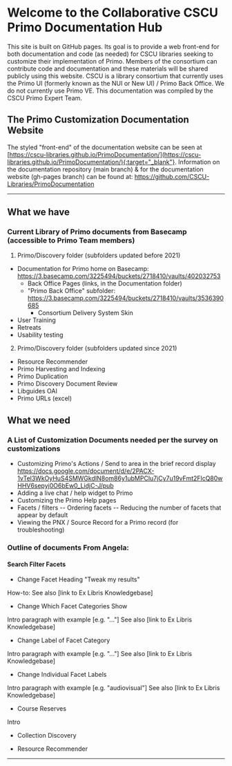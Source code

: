 # Welcome to the Collaborative CSCU Primo Documentation Hub

This site is built on GitHub pages. Its goal is to provide a web front-end for both documentation and code (as needed) for CSCU libraries seeking to customize their implementation of Primo. Members of the consortium can contribute code and documentation and these materials will be shared publicly using this website. CSCU is a library consortium that currently uses the Primo UI (formerly known as the NUI or New UI) / Primo Back Office. We do not currently use Primo VE. This documentation was compiled by the CSCU Primo Expert Team.

## The Primo Customization Documentation Website

The styled "front-end" of the documentation website can be seen at [https://cscu-libraries.github.io/PrimoDocumentation/](https://cscu-libraries.github.io/PrimoDocumentation/){:target="_blank"}.
Information on the documentation repository (main branch) & for the documentation website (gh-pages branch) can be found at: https://github.com/CSCU-Libraries/PrimoDocumentation


****

###

## What we have
### Current Library of Primo documents from Basecamp (accessible to Primo Team members)
1.	Primo/Discovery folder (subfolders updated before 2021)
- Documentation for Primo home on Basecamp: https://3.basecamp.com/3225494/buckets/2718410/vaults/402032753
  - Back Office Pages (links, in the Documentation folder)
  - "Primo Back Office" subfolder: https://3.basecamp.com/3225494/buckets/2718410/vaults/3536390685
    - Consortium Delivery System Skin
- User Training
- Retreats
- Usability testing

2.	Primo/Discovery folder (subfolders updated since 2021)
- Resource Recommender
- Primo Harvesting and Indexing
- Primo Duplication 
- Primo Discovery Document Review
- Libguides OAI
- Primo URLs (excel)
##

## What we need 
### A List of Customization Documents needed per the survey on customizations

- Customizing Primo's Actions / Send to area in the brief record display https://docs.google.com/document/d/e/2PACX-1vTel3WkOyHuS4SMWGkdIN8om86y1ubMPClu7jCy7u19vFmt2FlcQ80wHHV6sepyj0O6bEw0_LidjC-J/pub
- Adding a live chat / help widget to Primo
- Customizing the Primo Help pages
- Facets / filters
-- Ordering facets
-- Reducing the number of facets that appear by default
- Viewing the PNX / Source Record for a Primo record (for troubleshooting)

### Outline of documents From Angela:
#### Search Filter Facets 

- Change Facet Heading "Tweak my results"

How-to:
See also [link to Ex Libris Knowledgebase]

- Change Which Facet Categories Show

Intro paragraph with example [e.g. "..."]
See also [link to Ex Libris Knowledgebase]

- Change Label of Facet Category

Intro paragraph with example [e.g. "..."]
See also [link to Ex Libris Knowledgebase]

- Change Individual Facet Labels

Intro paragraph with example [e.g. "audiovisual"]
See also [link to Ex Libris Knowledgebase]

- Course Reserves

Intro

- Collection Discovery

- Resource Recommender

****
